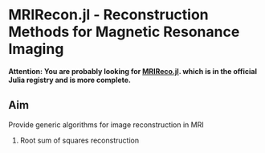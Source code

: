 MRIRecon.jl - Reconstruction Methods for Magnetic Resonance Imaging
===================================================================

**Attention: You are probably looking for [MRIReco.jl](https://github.com/MagneticResonanceImaging/MRIReco.jl).
which is in the official Julia registry and is more complete.**


Aim
---

Provide generic algorithms for image reconstruction in MRI

1. Root sum of squares reconstruction

